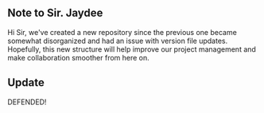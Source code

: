 <h2 align="left">Note to Sir. Jaydee</h2>
<p>Hi Sir, we've created a new repository since the previous one became somewhat disorganized and had an issue with version file updates.<br>
Hopefully, this new structure will help improve our project management and make collaboration smoother from here on.</p>

<h2 align="left">Update</h2>

<p>DEFENDED!</p>



